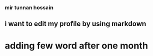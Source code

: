 ### mir tunnan hossain
## i want to edit my profile by using markdown 
# adding few word after one month
